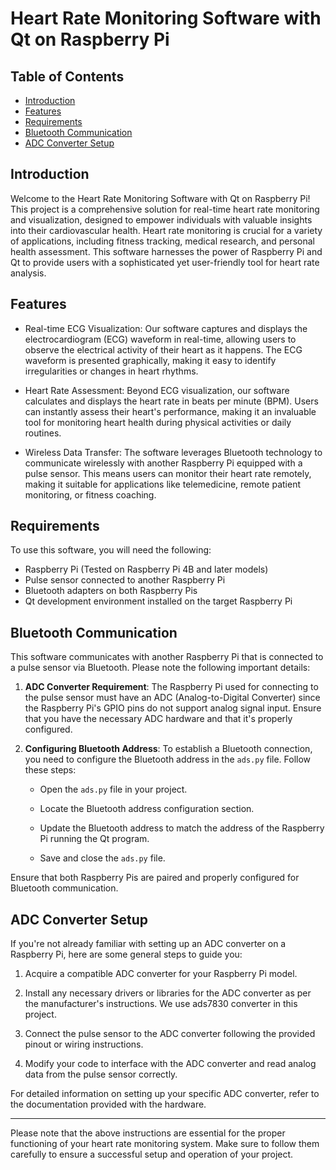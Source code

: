 # Heart Rate Monitoring Software with Qt on Raspberry Pi

## Table of Contents

- [Introduction](#introduction)
- [Features](#features)
- [Requirements](#requirements)
- [Bluetooth Communication](#bluetooth-communication)
- [ADC Converter Setup](#adc-converter-setup)


## Introduction

Welcome to the Heart Rate Monitoring Software with Qt on Raspberry Pi! This project is a comprehensive solution for real-time heart rate monitoring and visualization, designed to empower individuals with valuable insights into their cardiovascular health. Heart rate monitoring is crucial for a variety of applications, including fitness tracking, medical research, and personal health assessment. This software harnesses the power of Raspberry Pi and Qt to provide users with a sophisticated yet user-friendly tool for heart rate analysis.

## Features

- Real-time ECG Visualization: Our software captures and displays the electrocardiogram (ECG) waveform in real-time, allowing users to observe the electrical activity of their heart as it happens. The ECG waveform is presented graphically, making it easy to identify irregularities or changes in heart rhythms.

- Heart Rate Assessment: Beyond ECG visualization, our software calculates and displays the heart rate in beats per minute (BPM). Users can instantly assess their heart's performance, making it an invaluable tool for monitoring heart health during physical activities or daily routines.

- Wireless Data Transfer: The software leverages Bluetooth technology to communicate wirelessly with another Raspberry Pi equipped with a pulse sensor. This means users can monitor their heart rate remotely, making it suitable for applications like telemedicine, remote patient monitoring, or fitness coaching.

## Requirements

To use this software, you will need the following:

- Raspberry Pi (Tested on Raspberry Pi 4B and later models)
- Pulse sensor connected to another Raspberry Pi
- Bluetooth adapters on both Raspberry Pis
- Qt development environment installed on the target Raspberry Pi

## Bluetooth Communication

This software communicates with another Raspberry Pi that is connected to a pulse sensor via Bluetooth. Please note the following important details:

1. **ADC Converter Requirement**: The Raspberry Pi used for connecting to the pulse sensor must have an ADC (Analog-to-Digital Converter) since the Raspberry Pi's GPIO pins do not support analog signal input. Ensure that you have the necessary ADC hardware and that it's properly configured.

2. **Configuring Bluetooth Address**: To establish a Bluetooth connection, you need to configure the Bluetooth address in the `ads.py` file. Follow these steps:

    - Open the `ads.py` file in your project.
    
    - Locate the Bluetooth address configuration section.

    - Update the Bluetooth address to match the address of the Raspberry Pi running the Qt program. 

    - Save and close the `ads.py` file.

Ensure that both Raspberry Pis are paired and properly configured for Bluetooth communication.

## ADC Converter Setup

If you're not already familiar with setting up an ADC converter on a Raspberry Pi, here are some general steps to guide you:

1. Acquire a compatible ADC converter for your Raspberry Pi model.

2. Install any necessary drivers or libraries for the ADC converter as per the manufacturer's instructions. We use ads7830 converter in this project.

3. Connect the pulse sensor to the ADC converter following the provided pinout or wiring instructions.

4. Modify your code to interface with the ADC converter and read analog data from the pulse sensor correctly.

For detailed information on setting up your specific ADC converter, refer to the documentation provided with the hardware.

---

Please note that the above instructions are essential for the proper functioning of your heart rate monitoring system. Make sure to follow them carefully to ensure a successful setup and operation of your project.

